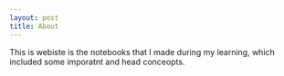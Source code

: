 ```yaml
---
layout: post
title: About
---
```


This is webiste is the notebooks that I made during my learning, which included some imporatnt and head conceopts.

